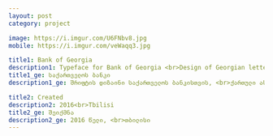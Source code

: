 ```yaml
---
layout: post
category: project

image: https://i.imgur.com/U6FNbv8.jpg
mobile: https://i.imgur.com/veWaqq3.jpg

title1: Bank of Georgia
description1: Typeface for Bank of Georgia <br>Design of Georgian letters
title1_ge: საქართველოს ბანკი
description1_ge: შრიფტის დიზაინი საქართველოს ბანკისთვის, <br>ქართული ასო-ნიშნების დიზაინი

title2: Created
description2: 2016<br>Tbilisi
title2_ge: შეიქმნა
description2_ge: 2016 წელი, <br>თბილისი
---
```

